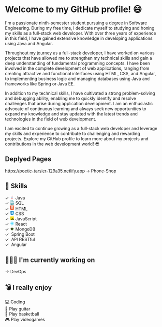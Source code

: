 # Welcome to my GitHub profile! 😄

I'm a passionate ninth-semester student pursuing a degree in Software Engineering. During my free time, I dedicate myself to studying and honing my skills as a full-stack web developer. With over three years of experience in this field, I have gained extensive knowledge in developing applications using Java and Angular.

Throughout my journey as a full-stack developer, I have worked on various projects that have allowed me to strengthen my technical skills and gain a deep understanding of fundamental programming concepts. I have been involved in the complete development of web applications, ranging from creating attractive and functional interfaces using HTML, CSS, and Angular, to implementing business logic and managing databases using Java and frameworks like Spring or Java EE.

In addition to my technical skills, I have cultivated a strong problem-solving and debugging ability, enabling me to quickly identify and resolve challenges that arise during application development. I am an enthusiastic advocate of continuous learning and always seek new opportunities to expand my knowledge and stay updated with the latest trends and technologies in the field of web development.

I am excited to continue growing as a full-stack web developer and leverage my skills and experience to contribute to challenging and rewarding projects. Explore my GitHub profile to learn more about my projects and contributions in the web development world! 😎

## Deplyed Pages
https://poetic-tarsier-129a35.netlify.app -> Phone-Shop

## 📌 Skills
✓ <img src="https://github.com/JavierL00/JavierL00/blob/main/.github/java.png" width=14px> Java <br>
✓ <img src="https://github.com/JavierL00/JavierL00/blob/main/.github/sql.png" width=14px> SQL <br>
✓ <img src="https://github.com/JavierL00/JavierL00/blob/main/.github/html.png" width=14px> HTML <br>
✓ <img src="https://github.com/JavierL00/JavierL00/blob/main/.github/css.png" width=14px> CSS <br>
✓ <img src="https://github.com/JavierL00/JavierL00/blob/main/.github/js.png" width=14px> JavaScript <br>
✓ <img src="https://github.com/JavierL00/JavierL00/blob/main/.github/react.png" width=14px> React <br>
✓ <img src="https://github.com/JavierL00/JavierL00/blob/main/.github/mongodb.png" width=14px> MongoDB <br>
✓ <img src="" width=14px> Spring Boot <br>
✓ <img src="" width=14px> API RESTful <br>
✓ <img src="" width=14px> Angular <br>

## 👨🏻‍💻 I'm currently working on
→ DevOps

## 💣 I really enjoy
💻 Coding <br>
🎸 Play guitar <br>
🏀 Play basketball <br>
🎮 Play videogames <br>
